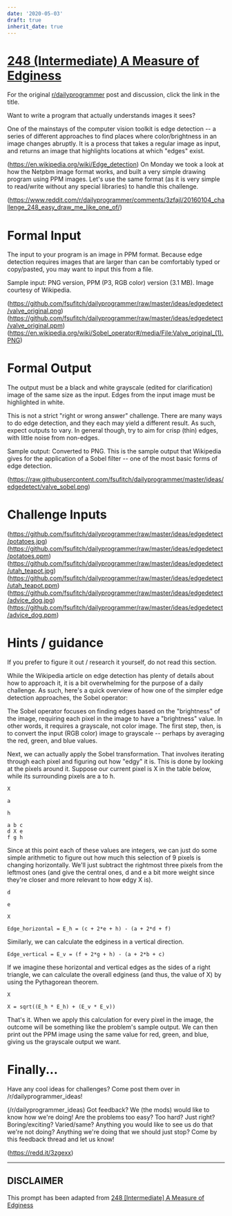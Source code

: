 ```yaml
---
date: '2020-05-03'
draft: true
inherit_date: true
---
```


# [248 (Intermediate) A Measure of Edginess](https://www.reddit.com/r/dailyprogrammer/comments/3zqiiq/20160106_challenge_248_intermediate_a_measure_of/)

For the original [r/dailyprogrammer](https://www.reddit.com/r/dailyprogrammer/) post and discussion, click the link in the title.

Want to write a program that actually understands images it sees? 

One of the mainstays of the computer vision toolkit is edge
detection -- a series
of different approaches to find places where color/brightness in an
image changes abruptly. It is a process that takes a regular image as
input, and returns an image that highlights locations at which "edges"
exist. 

(https://en.wikipedia.org/wiki/Edge_detection)
On Monday we took a
look
at how the Netpbm image format works, and built a very simple drawing
program using PPM images.  Let's use the same format (as it is very
simple to read/write without any special libraries) to handle this
challenge.

(https://www.reddit.com/r/dailyprogrammer/comments/3zfajl/20160104_challenge_248_easy_draw_me_like_one_of/)
# Formal Input
The input to your program is an image in PPM format. Because edge
detection requires images that are larger than can be comfortably
typed or copy/pasted, you may want to input this from a file.

Sample input: PNG
version,
PPM (P3, RGB color)
version
(3.1 MB). Image courtesy of
Wikipedia.

(https://github.com/fsufitch/dailyprogrammer/raw/master/ideas/edgedetect/valve_original.png)
(https://github.com/fsufitch/dailyprogrammer/raw/master/ideas/edgedetect/valve_original.ppm)
(https://en.wikipedia.org/wiki/Sobel_operator#/media/File:Valve_original_(1).PNG)
# Formal Output
The output must be a black and white grayscale (edited for clarification) image of the same size as the
input. Edges from the input image must be highlighted in white.

This is not a strict "right or wrong answer" challenge. There are many
ways to do edge detection, and they each may yield a different
result. As such, expect outputs to vary. In general though, try to aim
for crisp (thin) edges, with little noise from non-edges.

Sample output:
Converted to PNG. This
is the sample output that Wikipedia gives for the application of a
Sobel filter -- one of the most basic forms of edge detection.

(https://raw.githubusercontent.com/fsufitch/dailyprogrammer/master/ideas/edgedetect/valve_sobel.png)
# Challenge Inputs
(https://github.com/fsufitch/dailyprogrammer/raw/master/ideas/edgedetect/potatoes.jpg)
(https://github.com/fsufitch/dailyprogrammer/raw/master/ideas/edgedetect/potatoes.ppm)
(https://github.com/fsufitch/dailyprogrammer/raw/master/ideas/edgedetect/utah_teapot.jpg)
(https://github.com/fsufitch/dailyprogrammer/raw/master/ideas/edgedetect/utah_teapot.ppm)
(https://github.com/fsufitch/dailyprogrammer/raw/master/ideas/edgedetect/advice_dog.jpg)
(https://github.com/fsufitch/dailyprogrammer/raw/master/ideas/edgedetect/advice_dog.ppm)
# Hints / guidance
If you prefer to figure it out / research it yourself, do not read
this section.

While the Wikipedia article on edge detection has plenty of details
about how to approach it, it is a bit overwhelming for the purpose of
a daily challenge. As such, here's a quick overview of how one of the
simpler edge detection approaches, the Sobel operator:

The Sobel operator focuses on finding edges based on the
"brightness" of the image, requiring each pixel in the image to have a
"brightness" value. In other words, it requires a grayscale, not color
image. The first step, then, is to convert the input (RGB color) image to
grayscale -- perhaps by averaging the red, green, and blue values.

Next, we can actually apply the Sobel transformation. That involves
iterating through each pixel and figuring out how "edgy" it is. This
is done by looking at the pixels around it. Suppose our current pixel
is X in the table below, while its surrounding pixels are a to h.


```
X
```

```
a
```

```
h
```

```
a b c
d X e
f g h
```
Since at this point each of these values are integers, we can just do
some simple arithmetic to figure out how much this selection of 9
pixels is changing horizontally. We'll just subtract the rightmost
three pixels from the leftmost ones (and give the central ones, d
and e a bit more weight since they're closer and more relevant to
how edgy X is).


```
d
```

```
e
```

```
X
```

```
Edge_horizontal = E_h = (c + 2*e + h) - (a + 2*d + f)
```
Similarly, we can calculate the edginess in a vertical direction.


```
Edge_vertical = E_v = (f + 2*g + h) - (a + 2*b + c)
```
If we imagine these horizontal and vertical edges as the sides of a
right triangle, we can calculate the overall edginess (and thus, the
value of X) by using the Pythagorean theorem.


```
X
```

```
X = sqrt((E_h * E_h) + (E_v * E_v))
```
That's it. When we apply this calculation for every pixel in the
image, the outcome will be something like the problem's sample
output. We can then print out the PPM image using the same value for
red, green, and blue, giving us the grayscale output we want.

# Finally...
Have any cool ideas for challenges? Come post them over in
  /r/dailyprogrammer_ideas! 

(/r/dailyprogrammer_ideas)
Got feedback? We (the mods) would like to know how we're doing!
  Are the problems too easy? Too hard? Just right? Boring/exciting?
  Varied/same? Anything you would like to see us do that we're not
  doing? Anything we're doing that we should just stop? Come by this
  feedback thread and let us know! 

(https://redd.it/3zgexx)

----
## **DISCLAIMER**
This prompt has been adapted from [248 [Intermediate] A Measure of Edginess](https://www.reddit.com/r/dailyprogrammer/comments/3zqiiq/20160106_challenge_248_intermediate_a_measure_of/
)

